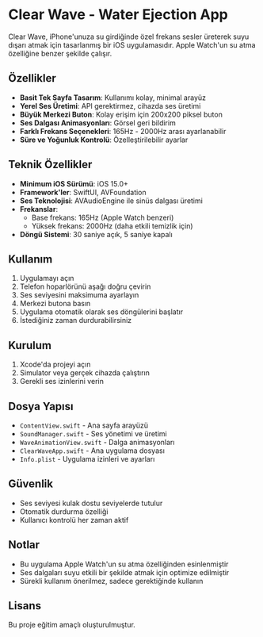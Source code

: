 # Clear Wave - Water Ejection App

Clear Wave, iPhone'unuza su girdiğinde özel frekans sesler üreterek suyu dışarı atmak için tasarlanmış bir iOS uygulamasıdır. Apple Watch'un su atma özelliğine benzer şekilde çalışır.

## Özellikler

- **Basit Tek Sayfa Tasarım**: Kullanımı kolay, minimal arayüz
- **Yerel Ses Üretimi**: API gerektirmez, cihazda ses üretimi
- **Büyük Merkezi Buton**: Kolay erişim için 200x200 piksel buton
- **Ses Dalgası Animasyonları**: Görsel geri bildirim
- **Farklı Frekans Seçenekleri**: 165Hz - 2000Hz arası ayarlanabilir
- **Süre ve Yoğunluk Kontrolü**: Özelleştirilebilir ayarlar

## Teknik Özellikler

- **Minimum iOS Sürümü**: iOS 15.0+
- **Framework'ler**: SwiftUI, AVFoundation
- **Ses Teknolojisi**: AVAudioEngine ile sinüs dalgası üretimi
- **Frekanslar**: 
  - Base frekans: 165Hz (Apple Watch benzeri)
  - Yüksek frekans: 2000Hz (daha etkili temizlik için)
- **Döngü Sistemi**: 30 saniye açık, 5 saniye kapalı

## Kullanım

1. Uygulamayı açın
2. Telefon hoparlörünü aşağı doğru çevirin
3. Ses seviyesini maksimuma ayarlayın
4. Merkezi butona basın
5. Uygulama otomatik olarak ses döngülerini başlatır
6. İstediğiniz zaman durdurabilirsiniz

## Kurulum

1. Xcode'da projeyi açın
2. Simulator veya gerçek cihazda çalıştırın
3. Gerekli ses izinlerini verin

## Dosya Yapısı

- `ContentView.swift` - Ana sayfa arayüzü
- `SoundManager.swift` - Ses yönetimi ve üretimi
- `WaveAnimationView.swift` - Dalga animasyonları
- `ClearWaveApp.swift` - Ana uygulama dosyası
- `Info.plist` - Uygulama izinleri ve ayarları

## Güvenlik

- Ses seviyesi kulak dostu seviyelerde tutulur
- Otomatik durdurma özelliği
- Kullanıcı kontrolü her zaman aktif

## Notlar

- Bu uygulama Apple Watch'un su atma özelliğinden esinlenmiştir
- Ses dalgaları suyu etkili bir şekilde atmak için optimize edilmiştir
- Sürekli kullanım önerilmez, sadece gerektiğinde kullanın

## Lisans

Bu proje eğitim amaçlı oluşturulmuştur. 